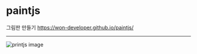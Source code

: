 # paintjs

그림판 만들기
https://won-developer.github.io/paintjs/

---

![printjs image](https://raw.githubusercontent.com/won-developer/paintjs/master/images/home.png)

